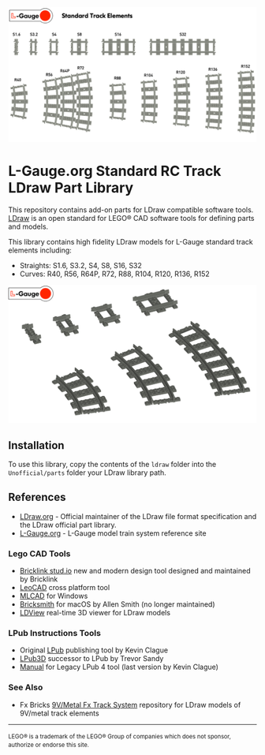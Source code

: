 <img src="./images/SystemCatalog.png"/>

# L-Gauge.org Standard RC Track LDraw Part Library

This repository contains add-on parts for LDraw compatible software tools. <a href="http://www.ldraw.org/">LDraw</a> is an open standard for LEGO® CAD software tools for defining parts and models. 

This library contains high fidelity LDraw models for L-Gauge standard track elements including:

- Straights:  S1.6, S3.2, S4, S8, S16, S32
- Curves:  R40, R56, R64P, R72, R88, R104, R120, R136, R152

<img src="./images/Specimen.png"/>

## Installation 

To use this library, copy the contents of the `ldraw` folder into the `Unofficial/parts` folder your LDraw library path.

## References

- [LDraw.org](https://www.ldraw.org) - Official maintainer of the LDraw file format specification and the LDraw official part library.
- [L-Gauge.org](http://l-gauge.org) - L-Gauge model train system reference site

### Lego CAD Tools

- [Bricklink stud.io](https://www.bricklink.com/v3/studio/download.page) new and modern design tool designed and maintained by Bricklink
- [LeoCAD](https://www.leocad.org) cross platform tool
- [MLCAD](http://mlcad.lm-software.com) for Windows
- [Bricksmith](http://bricksmith.sourceforge.net) for macOS by Allen Smith (no longer maintained)
- [LDView](http://ldview.sourceforge.net) real-time 3D viewer for LDraw models

### LPub Instructions Tools

- Original [LPub](http://lpub.binarybricks.nl) publishing tool by Kevin Clague
- [LPub3D](https://trevorsandy.github.io/lpub3d/) successor to LPub by Trevor Sandy
- [Manual](https://sites.google.com/site/workingwithlpub/lpub-4) for Legacy LPub 4 tool (last version by Kevin Clague)


### See Also

- Fx Bricks [9V/Metal Fx Track System](https://github.com/fx-bricks/fx-track-ldraw) repository for LDraw models of 9V/metal track elements

---
<p><small>LEGO® is a trademark of the LEGO® Group of companies which does not sponsor, authorize or endorse this site.</small></p>
